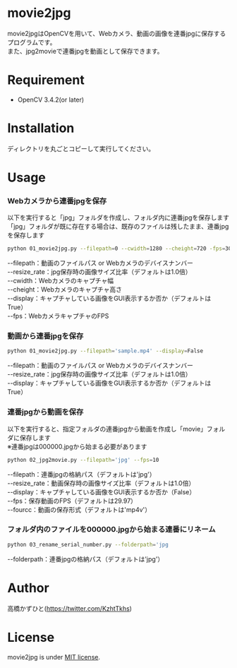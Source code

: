 # movie2jpg
movie2jpgはOpenCVを用いて、Webカメラ、動画の画像を連番jpgに保存するプログラムです。<br>
また、jpg2movieで連番jpgを動画として保存できます。

# Requirement
* OpenCV 3.4.2(or later)

# Installation
ディレクトリを丸ごとコピーして実行してください。

# Usage
### Webカメラから連番jpgを保存
以下を実行すると「jpg」フォルダを作成し、フォルダ内に連番jpgを保存します<br>
「jpg」フォルダが既に存在する場合は、既存のファイルは残したまま、連番jpgを保存します
```bash
python 01_movie2jpg.py --filepath=0 --cwidth=1280 --cheight=720 -fps=30
```
--filepath：動画のファイルパス or Webカメラのデバイスナンバー<br>
--resize_rate：jpg保存時の画像サイズ比率（デフォルトは1.0倍）<br>
--cwidth：Webカメラのキャプチャ幅<br>
--cheight：Webカメラのキャプチャ高さ<br>
--display：キャプチャしている画像をGUI表示するか否か（デフォルトはTrue）<br>
--fps：WebカメラキャプチャのFPS<br>

### 動画から連番jpgを保存
```bash
python 01_movie2jpg.py --filepath='sample.mp4' --display=False
```
--filepath：動画のファイルパス or Webカメラのデバイスナンバー<br>
--resize_rate：jpg保存時の画像サイズ比率（デフォルトは1.0倍）<br>
--display：キャプチャしている画像をGUI表示するか否か（デフォルトはTrue）<br>

### 連番jpgから動画を保存
以下を実行すると、指定フォルダの連番jpgから動画を作成し「movie」フォルダに保存します<br>
※連番jpgは000000.jpgから始まる必要があります
```bash
python 02_jpg2movie.py --filepath='jpg' --fps=10
```
--filepath：連番jpgの格納パス（デフォルトは'jpg'）<br>
--resize_rate：動画保存時の画像サイズ比率（デフォルトは1.0倍）<br>
--display：キャプチャしている画像をGUI表示するか否か（False）<br>
--fps：保存動画のFPS（デフォルトは29.97）<br>
--fourcc：動画の保存形式（デフォルトは'mp4v'）

### フォルダ内のファイルを000000.jpgから始まる連番にリネーム
```bash
python 03_rename_serial_number.py --folderpath='jpg
```
--folderpath：連番jpgの格納パス（デフォルトは'jpg'）<br>


# Author
高橋かずひと(https://twitter.com/KzhtTkhs)
 
# License 
movie2jpg is under [MIT license](https://en.wikipedia.org/wiki/MIT_License).
